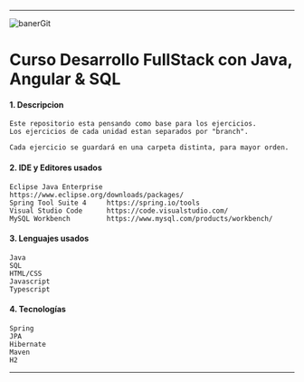 ***
![banerGit](https://user-images.githubusercontent.com/22893383/107159880-121e0b80-6993-11eb-92e3-1efd1d8f4dba.PNG)

# Curso Desarrollo FullStack con Java, Angular & SQL

#### 1. Descripcion
```
Este repositorio esta pensando como base para los ejercicios.
Los ejercicios de cada unidad estan separados por "branch".

Cada ejercicio se guardará en una carpeta distinta, para mayor orden.
```

#### 2. IDE y Editores usados

```
Eclipse Java Enterprise		https://www.eclipse.org/downloads/packages/
Spring Tool Suite 4		https://spring.io/tools
Visual Studio Code		https://code.visualstudio.com/ 
MySQL Workbench			https://www.mysql.com/products/workbench/
```

#### 3. Lenguajes usados

```
Java
SQL
HTML/CSS
Javascript
Typescript
```

#### 4. Tecnologías

```
Spring
JPA
Hibernate
Maven
H2
```


***
